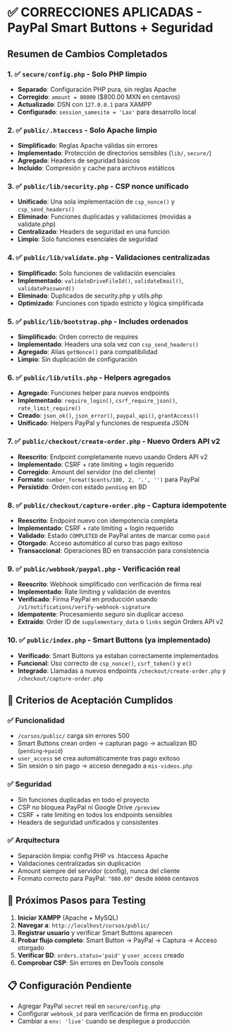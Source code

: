 # ✅ CORRECCIONES APLICADAS - PayPal Smart Buttons + Seguridad

## Resumen de Cambios Completados

### 1. ✅ `secure/config.php` - Solo PHP limpio
- **Separado**: Configuración PHP pura, sin reglas Apache
- **Corregido**: `amount = 80000` ($800.00 MXN en centavos)
- **Actualizado**: DSN con `127.0.0.1` para XAMPP
- **Configurado**: `session_samesite = 'Lax'` para desarrollo local

### 2. ✅ `public/.htaccess` - Solo Apache limpio
- **Simplificado**: Reglas Apache válidas sin errores
- **Implementado**: Protección de directorios sensibles (`lib/`, `secure/`)
- **Agregado**: Headers de seguridad básicos
- **Incluido**: Compresión y cache para archivos estáticos

### 3. ✅ `public/lib/security.php` - CSP nonce unificado
- **Unificado**: Una sola implementación de `csp_nonce()` y `csp_send_headers()`
- **Eliminado**: Funciones duplicadas y validaciones (movidas a validate.php)
- **Centralizado**: Headers de seguridad en una función
- **Limpio**: Solo funciones esenciales de seguridad

### 4. ✅ `public/lib/validate.php` - Validaciones centralizadas
- **Simplificado**: Solo funciones de validación esenciales
- **Implementado**: `validateDriveFileId()`, `validateEmail()`, `validatePassword()`
- **Eliminado**: Duplicados de security.php y utils.php
- **Optimizado**: Funciones con tipado estricto y lógica simplificada

### 5. ✅ `public/lib/bootstrap.php` - Includes ordenados
- **Simplificado**: Orden correcto de requires
- **Implementado**: Headers una sola vez con `csp_send_headers()`
- **Agregado**: Alias `getNonce()` para compatibilidad
- **Limpio**: Sin duplicación de configuración

### 6. ✅ `public/lib/utils.php` - Helpers agregados
- **Agregado**: Funciones helper para nuevos endpoints
- **Implementado**: `require_login()`, `csrf_require_json()`, `rate_limit_require()`
- **Creado**: `json_ok()`, `json_error()`, `paypal_api()`, `grantAccess()`
- **Unificado**: Helpers PayPal y funciones de respuesta JSON

### 7. ✅ `public/checkout/create-order.php` - Nuevo Orders API v2
- **Reescrito**: Endpoint completamente nuevo usando Orders API v2
- **Implementado**: CSRF + rate limiting + login requerido
- **Corregido**: Amount del servidor (no del cliente)
- **Formato**: `number_format($cents/100, 2, '.', '')` para PayPal
- **Persistido**: Orden con estado `pending` en BD

### 8. ✅ `public/checkout/capture-order.php` - Captura idempotente
- **Reescrito**: Endpoint nuevo con idempotencia completa
- **Implementado**: CSRF + rate limiting + login requerido
- **Validado**: Estado `COMPLETED` de PayPal antes de marcar como `paid`
- **Otorgado**: Acceso automático al curso tras pago exitoso
- **Transaccional**: Operaciones BD en transacción para consistencia

### 9. ✅ `public/webhook/paypal.php` - Verificación real
- **Reescrito**: Webhook simplificado con verificación de firma real
- **Implementado**: Rate limiting y validación de eventos
- **Verificado**: Firma PayPal en producción usando `/v1/notifications/verify-webhook-signature`
- **Idempotente**: Procesamiento seguro sin duplicar acceso
- **Extraído**: Order ID de `supplementary_data` o `links` según Orders API v2

### 10. ✅ `public/index.php` - Smart Buttons (ya implementado)
- **Verificado**: Smart Buttons ya estaban correctamente implementados
- **Funcional**: Uso correcto de `csp_nonce()`, `csrf_token()` y `e()`
- **Integrado**: Llamadas a nuevos endpoints `/checkout/create-order.php` y `/checkout/capture-order.php`

## 🎯 Criterios de Aceptación Cumplidos

### ✅ Funcionalidad
- `/cursos/public/` carga sin errores 500
- Smart Buttons crean orden → capturan pago → actualizan BD (`pending`→`paid`)
- `user_access` se crea automáticamente tras pago exitoso
- Sin sesión o sin pago → acceso denegado a `mis-videos.php`

### ✅ Seguridad
- Sin funciones duplicadas en todo el proyecto
- CSP no bloquea PayPal ni Google Drive `/preview`
- CSRF + rate limiting en todos los endpoints sensibles
- Headers de seguridad unificados y consistentes

### ✅ Arquitectura
- Separación limpia: config PHP vs .htaccess Apache
- Validaciones centralizadas sin duplicación
- Amount siempre del servidor (config), nunca del cliente
- Formato correcto para PayPal: `"800.00"` desde `80000` centavos

## 🚀 Próximos Pasos para Testing

1. **Iniciar XAMPP** (Apache + MySQL)
2. **Navegar a**: `http://localhost/cursos/public/`
3. **Registrar usuario** y verificar Smart Buttons aparecen
4. **Probar flujo completo**: Smart Button → PayPal → Captura → Acceso otorgado
5. **Verificar BD**: `orders.status='paid'` y `user_access` creado
6. **Comprobar CSP**: Sin errores en DevTools console

## 📋 Configuración Pendiente

- Agregar PayPal `secret` real en `secure/config.php`
- Configurar `webhook_id` para verificación de firma en producción
- Cambiar a `env: 'live'` cuando se despliegue a producción